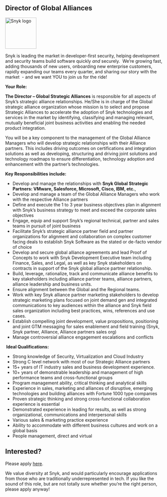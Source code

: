 Director of Global Alliances
---

<img src="https://res.cloudinary.com/snyk/image/upload/v1537345894/press-kit/brand/logo-black.png" width="100" alt="Snyk logo" />

<p><strong><span style="font-weight: 400;">Snyk is leading the market in developer-first security, helping development and security teams build software quickly </span><em><span style="font-weight: 400;">and</span></em><span style="font-weight: 400;"> securely.  We’re growing fast, adding thousands of new users, onboarding new enterprise customers, rapidly expanding our teams every quarter, and sharing our story with the market  - and we want YOU to join us for the ride! </span></strong></p>
<p><strong>Your Role:</strong></p>
<p><strong>The Director – Global Strategic Alliances</strong> is responsible for all aspects of Snyk’s strategic alliance relationships. He/She is in charge of the Global strategic alliance organization whose mission is to select and propose Strategic Alliances to accelerate the adoption of Snyk technologies and services in the market by identifying, classifying and managing relevant, mutually beneficial joint business activities and enabling the needed product integration.</p>
<p><span style="font-weight: 400;">You will be a key component to the management of the Global Alliance Managers who will develop strategic relationships with their Alliance partners. This includes driving outcomes on certifications and integration solutions as well as developing, structuring and driving joint solutions and technology roadmaps to ensure differentiation, technology adoption and enhancement with the partner’s technologies.</span></p>
<p><strong>Key Responsibilities include:</strong></p>
<ul>
<li style="font-weight: 400;"><span style="font-weight: 400;">Develop and manage the relationships with <strong>Snyk Global Strategic Partners: VMware, Salesforce, Microsoft, Cisco, IBM, etc.</strong>,</span></li>
<li style="font-weight: 400;"><span style="font-weight: 400;">Develop and manage a team of the Global Alliance Managers who work with the respective Alliance partners</span></li>
<li style="font-weight: 400;"><span style="font-weight: 400;">Define and execute the 1 to 3 year business objectives plan in alignment with Snyk’s business strategy to meet and exceed the corporate sales objectives</span></li>
<li style="font-weight: 400;"><span style="font-weight: 400;">Engage, equip and support Snyk’s regional technical, partner and sales teams in pursuit of joint business</span></li>
<li style="font-weight: 400;"><span style="font-weight: 400;">Facilitate Snyk’s strategic alliance partner field and partner organizations for alignment and collaboration on complex customer facing deals to establish Snyk Software as the stated or de-facto vendor of choice</span></li>
<li style="font-weight: 400;"><span style="font-weight: 400;">Develop and secure global alliance agreements and lead Proof of Concepts to work with Snyk Development Executive team including Finance, Sales, and Legal, as well as key Snyk stakeholders on contracts in support of the Snyk global alliance partner relationship. </span></li>
<li style="font-weight: 400;"><span style="font-weight: 400;">Build, leverage, rationalize, track and communicate alliance benefits to key stakeholders including alliance partner teams, alliance partners, alliance leadership and business units. </span></li>
<li style="font-weight: 400;"><span style="font-weight: 400;">Ensure alignment between the Global and the Regional teams. </span></li>
<li style="font-weight: 400;"><span style="font-weight: 400;">Work with key Snyk alliance partner marketing stakeholders to develop strategic marketing plans focused on joint demand gen and integrated communications to key audiences within the alliance and Snyk field sales organization including best practices, wins, references and use cases. </span></li>
<li style="font-weight: 400;"><span style="font-weight: 400;">Establish compelling joint development, value propositions, positioning and joint GTM messaging for sales enablement and field training (Snyk, Snyk partner, Alliance, Alliance partners sales org) </span></li>
<li style="font-weight: 400;"><span style="font-weight: 400;">Manage controversial alliance engagement escalations and conflicts</span></li>
</ul>
<p><strong> </strong><strong>Ideal Qualifications:</strong></p>
<ul>
<li style="font-weight: 400;"><span style="font-weight: 400;">Strong knowledge of Security, Virtualization and Cloud Industry</span></li>
<li style="font-weight: 400;"><span style="font-weight: 400;">Strong C level network with most of our Strategic Alliance partners</span></li>
<li style="font-weight: 400;"><span style="font-weight: 400;">15+ years of IT industry sales and business development experience.  </span></li>
<li style="font-weight: 400;"><span style="font-weight: 400;">10+ years of demonstrable leadership and management of high performance teams and cross-functional groups</span></li>
<li style="font-weight: 400;"><span style="font-weight: 400;">Program management ability, critical thinking and analytical skills</span></li>
<li style="font-weight: 400;"><span style="font-weight: 400;">Experience in sales, marketing and alliances of disruptive, emerging technologies and building alliances with Fortune 1000 type companies</span></li>
<li style="font-weight: 400;"><span style="font-weight: 400;">Proven strategic thinking and strong cross-functional collaboration experience is essential</span></li>
<li style="font-weight: 400;"><span style="font-weight: 400;">Demonstrated experience in leading for results, as well as strong organizational, communications and interpersonal skills</span></li>
<li style="font-weight: 400;"><span style="font-weight: 400;">Various sales &amp; marketing practice experience </span></li>
<li style="font-weight: 400;"><span style="font-weight: 400;">Ability to accommodate with different business cultures and work on a global basis</span></li>
<li style="font-weight: 400;"><span style="font-weight: 400;">People management, direct and virtual</span></li>
</ul>

Interested?
---

Please apply [here](https://boards.greenhouse.io/snyk/jobs/4619396002#app).

We value diversity at Snyk, and would particularly encourage applications from those who are traditionally underrepresented in tech.
If you like the sound of this role, but are not totally sure whether you’re the right person, please apply anyway!
